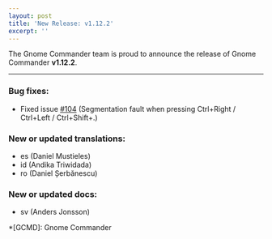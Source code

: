```yaml
---
layout: post
title: 'New Release: v1.12.2'
excerpt: ''
---
```


The Gnome Commander team is proud to announce the release of Gnome Commander **v1.12.2**.

-----

### Bug fixes:
 * Fixed issue [#104](https://gitlab.gnome.org/GNOME/gnome-commander/-/issues/104) (Segmentation fault when pressing Ctrl+Right / Ctrl+Left / Ctrl+Shift+.)

### New or updated translations:
 * es (Daniel Mustieles)
 * id (Andika Triwidada)
 * ro (Daniel Șerbănescu)

### New or updated docs:
 * sv (Anders Jonsson)

*[GCMD]: Gnome Commander
